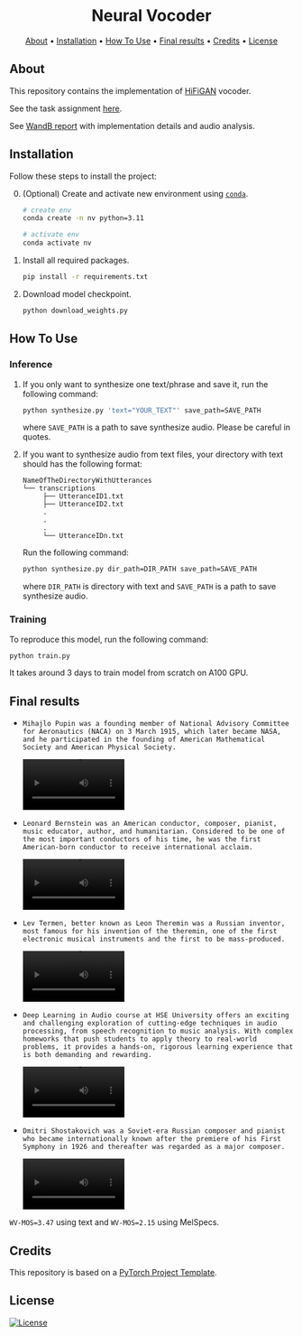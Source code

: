 <h1 align="center">Neural Vocoder</h1>

<p align="center">
  <a href="#about">About</a> •
  <a href="#installation">Installation</a> •
  <a href="#how-to-use">How To Use</a> •
   <a href="#final-results">Final results</a> •
  <a href="#credits">Credits</a> •
  <a href="#license">License</a>
</p>

## About

This repository contains the implementation of [HiFiGAN](https://arxiv.org/pdf/2010.05646) vocoder.

See the task assignment [here](https://github.com/markovka17/dla/tree/2024/hw3_nv).

See [WandB report](https://wandb.ai/free001style/HiFiGAN/reports/HiFiGAN-vocoder--VmlldzoxMDQ1OTQ1NA) with implementation details and audio analysis.

## Installation

Follow these steps to install the project:

0. (Optional) Create and activate new environment
   using [`conda`](https://conda.io/projects/conda/en/latest/user-guide/getting-started.html).

   ```bash
   # create env
   conda create -n nv python=3.11

   # activate env
   conda activate nv
   ```

1. Install all required packages.

   ```bash
   pip install -r requirements.txt
   ```
2. Download model checkpoint.

   ```bash
   python download_weights.py
   ```

## How To Use

### Inference

1) If you only want to synthesize one text/phrase and save it, run the following command:

   ```bash
   python synthesize.py 'text="YOUR_TEXT"' save_path=SAVE_PATH
   ```
   where `SAVE_PATH` is a path to save synthesize audio. Please be careful in quotes.

2) If you want to synthesize audio from text files, your directory with text should has the following format:
   ```
   NameOfTheDirectoryWithUtterances
   └── transcriptions
        ├── UtteranceID1.txt
        ├── UtteranceID2.txt
        .
        .
        .
        └── UtteranceIDn.txt
   ```
   Run the following command:
   ```bash
   python synthesize.py dir_path=DIR_PATH save_path=SAVE_PATH
   ```
   where `DIR_PATH` is directory with text and `SAVE_PATH` is a path to save synthesize audio.

### Training

To reproduce this model, run the following command:

   ```bash
   python train.py
   ```

It takes around 3 days to train model from scratch on A100 GPU.

## Final results

- `Mihajlo Pupin was a founding member of National Advisory Committee for Aeronautics (NACA) on 3 March 1915, which later became NASA, and he participated in the founding of American Mathematical Society and American Physical Society.`

   <video src='https://github.com/user-attachments/assets/aad2700f-b51b-4b42-bf89-e28ff011fc71' width=180/>

- `Leonard Bernstein was an American conductor, composer, pianist, music educator, author, and humanitarian. Considered to be one of the most important conductors of his time, he was the first American-born conductor to receive international acclaim.`

   <video src='https://github.com/user-attachments/assets/ee730e23-279a-4128-860e-01164e27fec5' width=180/>

- `Lev Termen, better known as Leon Theremin was a Russian inventor, most famous for his invention of the theremin, one of the first electronic musical instruments and the first to be mass-produced.`

   <video src='https://github.com/user-attachments/assets/e01c68e8-c51f-47f6-b100-30703681d713' width=180/>

- `Deep Learning in Audio course at HSE University offers an exciting and challenging exploration of cutting-edge techniques in audio processing, from speech recognition to music analysis. With complex homeworks that push students to apply theory to real-world problems, it provides a hands-on, rigorous learning experience that is both demanding and rewarding.`

   <video src='https://github.com/user-attachments/assets/0d2dba62-e058-4afe-b26e-930c0e673762' width=180/>

- `Dmitri Shostakovich was a Soviet-era Russian composer and pianist who became internationally known after the premiere of his First Symphony in 1926 and thereafter was regarded as a major composer.`

   <video src='https://github.com/user-attachments/assets/4b4965b0-6f57-4b38-a5f3-a289de705fcb' width=180/>

`WV-MOS=3.47` using text and `WV-MOS=2.15` using MelSpecs.
## Credits

This repository is based on a [PyTorch Project Template](https://github.com/Blinorot/pytorch_project_template).

## License

[![License](https://img.shields.io/badge/license-MIT-blue.svg)](LICENSE)
